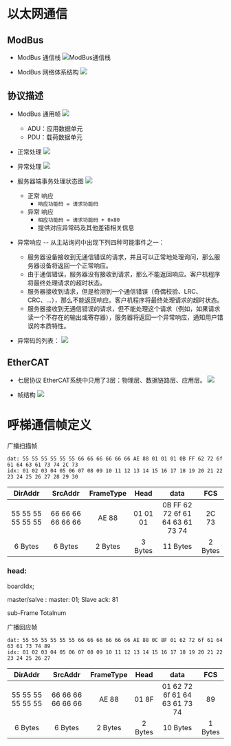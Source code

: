 # 以太网通信

## ModBus 

- ModBus 通信栈
![ModBus通信栈](https://pic1.zhimg.com/80/v2-fcb02a1ab065dc079d425a19ab9401ac_720w.jpg)


- ModBus 网络体系结构
![](https://pic4.zhimg.com/80/v2-9a42553452c676e6f92b7b7ac2f77467_720w.jpg) 

## 协议描述
- ModBus 通用帧
![](https://pic3.zhimg.com/80/v2-6fb92a88544ef21aefb0d66d07fc88e6_720w.jpg)
    - ADU：应用数据单元
    - PDU：载荷数据单元
- 正常处理
![](https://pic1.zhimg.com/80/v2-122e3cf2c070e6af67431d1421996a90_720w.jpg)

- 异常处理
![](https://pic4.zhimg.com/80/v2-e806ddc87c2cc46d9e7f72b86c20c6e3_720w.jpg)

- 服务器端事务处理状态图
![](https://pic1.zhimg.com/80/v2-188d2ec3c0fe8625e8b96a1a39bf5850_720w.jpg)
    - 正常 响应
        - `响应功能码 = 请求功能码`
    - 异常 响应
        - `相应功能码 = 请求功能码 + 0x80`
        - 提供对应异常码及其他差错相关信息

- 异常响应
-- 从主站询问中出现下列四种可能事件之一：
    - 服务器设备接收到无通信错误的请求，并且可以正常地处理询问，那么服务器设备将返回一个正常响应。
    - 由于通信错误，服务器没有接收到请求，那么不能返回响应。客户机程序将最终处理请求的超时状态。
    - 服务器接收到请求，但是检测到一个通信错误（奇偶校验、LRC、CRC、...），那么不能返回响应。客户机程序将最终处理请求的超时状态。
    - 服务器接收到无通信错误的请求，但不能处理这个请求（例如，如果请求读一个不存在的输出或寄存器），服务器将返回一个异常响应，通知用户错误的本质特性。
- 异常码的列表：
![](https://pic2.zhimg.com/80/v2-4a3af69228fd5d7f2e221a3c9238b74d_720w.jpg)


## EtherCAT

- 七层协议
EtherCAT系统中只用了3层：物理层、数据链路层、应用层。
![](https://imgconvert.csdnimg.cn/aHR0cHM6Ly9waWM0LnpoaW1nLmNvbS92Mi1iZTk3NTdlZTE0MGQxMTBkOTEyYjhhMTI4ZWFiMmY5N19iLmpwZWc?x-oss-process=image/format,png)

- 帧结构
![](https://imgconvert.csdnimg.cn/aHR0cHM6Ly9waWMzLnpoaW1nLmNvbS92Mi0xNWFhYmUxMzI3NDJiMzJhY2VkMDg0Mjc2ZjBmMjEzNl9iLnBuZw?x-oss-process=image/format,png)


# 呼梯通信帧定义


广播扫描帧
```
dat: 55 55 55 55 55 55 66 66 66 66 66 66 AE 88 01 01 01 0B FF 62 72 6f 61 64 63 61 73 74 2C 73
idx: 01 02 03 04 05 06 07 08 09 10 11 12 13 14 15 16 17 18 19 20 21 22 23 24 25 26 27 28 29 30
```
| DirAddr | SrcAddr | FrameType | Head | data | FCS |
|:-:|:---:|:--:|:--:|:--:|:--:|
| 55 55 55 55 55 55 | 66 66 66 66 66 66 | AE 88 | 01 01 01 | 0B FF 62 72 6f 61 64 63 61 73 74 | 2C 73 |
| 6 Bytes | 6 Bytes | 2 Bytes | 3 Bytes | 11 Bytes | 2 Bytes |

### head:
boardIdx; 

master/salve : master: 01; Slave ack: 81

sub-Frame Totalnum


广播回应帧
```
dat: 55 55 55 55 55 55 66 66 66 66 66 66 AE 88 0C 8F 01 62 72 6f 61 64 63 61 73 74 89
idx: 01 02 03 04 05 06 07 08 09 10 11 12 13 14 15 16 17 18 19 20 21 22 23 24 25 26 27
```
| DirAddr | SrcAddr | FrameType | Head | data | FCS |
|:-:|:---:|:--:|:--:|:--:|:--:|
| 55 55 55 55 55 55 | 66 66 66 66 66 66 | AE 88 | 01 8F | 01 62 72 6f 61 64 63 61 73 74 | 89 |
| 6 Bytes | 6 Bytes | 2 Bytes | 2 Bytes | 10 Bytes | 1 Bytes |